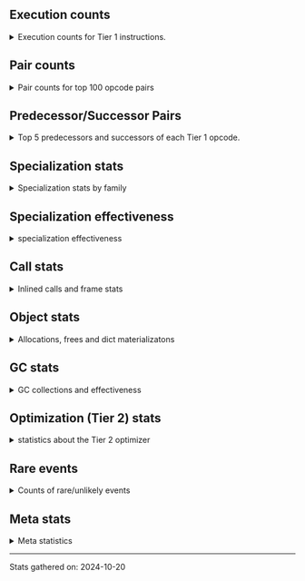 ## Execution counts

<details>
<summary> Execution counts for Tier 1 instructions. </summary>


The "miss ratio" column shows the percentage of times the instruction
executed that it deoptimized. When this happens, the base unspecialized
instruction is not counted.

<table>
<thead>
<tr>
<th align="left">Name</th>
<th align="right">Base Count</th>
<th align="right">Head Count</th>
<th align="right">Change</th>
</tr>
</thead>
<tbody>
<tr>
<td align="left">FOR_ITER_RANGE</td>
<td align="right">10,813,620</td>
<td align="right">1,080</td>
<td align="right">-100.0%</td>
</tr>
<tr>
<td align="left">JUMP_BACKWARD</td>
<td align="right">27,197,440</td>
<td align="right">3,520</td>
<td align="right">-100.0%</td>
</tr>
<tr>
<td align="left">CONTAINS_OP</td>
<td align="right">3,278,000</td>
<td align="right">3,000</td>
<td align="right">-99.9%</td>
</tr>
<tr>
<td align="left">LOAD_ATTR_SLOT</td>
<td align="right">16,383,880</td>
<td align="right">1,645,120</td>
<td align="right">-90.0%</td>
</tr>
<tr>
<td align="left">CALL_PY_GENERAL</td>
<td align="right">108,133,800</td>
<td align="right">11,963,520</td>
<td align="right">-88.9%</td>
</tr>
<tr>
<td align="left">BINARY_SUBSCR_DICT</td>
<td align="right">111,411,140</td>
<td align="right">13,603,760</td>
<td align="right">-87.8%</td>
</tr>
<tr>
<td align="left">NOP</td>
<td align="right">124,518,640</td>
<td align="right">20,157,660</td>
<td align="right">-83.8%</td>
</tr>
<tr>
<td align="left">LOAD_ATTR_METHOD_WITH_VALUES</td>
<td align="right">271,973,060</td>
<td align="right">51,779,700</td>
<td align="right">-81.0%</td>
</tr>
<tr>
<td align="left">TO_BOOL_BOOL</td>
<td align="right">289,995,980</td>
<td align="right">56,214,780</td>
<td align="right">-80.6%</td>
</tr>
<tr>
<td align="left">LOAD_ATTR</td>
<td align="right">32,787,364</td>
<td align="right">6,410,468</td>
<td align="right">-80.4%</td>
</tr>
<tr>
<td align="left">RETURN_CONST</td>
<td align="right">131,072,240</td>
<td align="right">28,838,740</td>
<td align="right">-78.0%</td>
</tr>
<tr>
<td align="left">RESUME_CHECK</td>
<td align="right">326,041,400</td>
<td align="right">72,263,340</td>
<td align="right">-77.8%</td>
</tr>
<tr>
<td align="left">LOAD_ATTR_INSTANCE_VALUE</td>
<td align="right">312,998,606</td>
<td align="right">70,659,930</td>
<td align="right">-77.4%</td>
</tr>
<tr>
<td align="left">POP_JUMP_IF_FALSE</td>
<td align="right">350,621,358</td>
<td align="right">83,252,714</td>
<td align="right">-76.3%</td>
</tr>
<tr>
<td align="left">LOAD_FAST</td>
<td align="right">1,168,188,777</td>
<td align="right">287,034,048</td>
<td align="right">-75.4%</td>
</tr>
<tr>
<td align="left">POP_TOP</td>
<td align="right">150,733,940</td>
<td align="right">37,037,200</td>
<td align="right">-75.4%</td>
</tr>
<tr>
<td align="left">COMPARE_OP_STR</td>
<td align="right">13,107,120</td>
<td align="right">3,277,320</td>
<td align="right">-75.0%</td>
</tr>
<tr>
<td align="left">POP_JUMP_IF_NOT_NONE</td>
<td align="right">13,107,200</td>
<td align="right">3,277,400</td>
<td align="right">-75.0%</td>
</tr>
<tr>
<td align="left">CALL_PY_EXACT_ARGS</td>
<td align="right">206,437,520</td>
<td align="right">54,562,840</td>
<td align="right">-73.6%</td>
</tr>
<tr>
<td align="left">LOAD_GLOBAL_MODULE</td>
<td align="right">249,036,860</td>
<td align="right">69,147,500</td>
<td align="right">-72.2%</td>
</tr>
<tr>
<td align="left">RETURN_VALUE</td>
<td align="right">194,970,560</td>
<td align="right">55,710,900</td>
<td align="right">-71.4%</td>
</tr>
<tr>
<td align="left">COPY</td>
<td align="right">22,937,720</td>
<td align="right">6,557,120</td>
<td align="right">-71.4%</td>
</tr>
<tr>
<td align="left">COMPARE_OP_INT</td>
<td align="right">31,129,520</td>
<td align="right">9,015,440</td>
<td align="right">-71.0%</td>
</tr>
<tr>
<td align="left">CALL_BUILTIN_FAST_WITH_KEYWORDS</td>
<td align="right">16,383,960</td>
<td align="right">4,915,760</td>
<td align="right">-70.0%</td>
</tr>
<tr>
<td align="left">POP_JUMP_IF_TRUE</td>
<td align="right">26,214,400</td>
<td align="right">8,195,720</td>
<td align="right">-68.7%</td>
</tr>
<tr>
<td align="left">BUILD_TUPLE</td>
<td align="right">9,830,400</td>
<td align="right">3,116,840</td>
<td align="right">-68.3%</td>
</tr>
<tr>
<td align="left">STORE_FAST</td>
<td align="right">159,909,100</td>
<td align="right">59,815,160</td>
<td align="right">-62.6%</td>
</tr>
<tr>
<td align="left">LOAD_ATTR_MODULE</td>
<td align="right">78,643,100</td>
<td align="right">29,492,900</td>
<td align="right">-62.5%</td>
</tr>
<tr>
<td align="left">FOR_ITER_LIST</td>
<td align="right">13,107,120</td>
<td align="right">4,915,720</td>
<td align="right">-62.5%</td>
</tr>
<tr>
<td align="left">PUSH_NULL</td>
<td align="right">39,322,800</td>
<td align="right">16,222,720</td>
<td align="right">-58.7%</td>
</tr>
<tr>
<td align="left">LOAD_CONST</td>
<td align="right">144,182,959</td>
<td align="right">60,636,474</td>
<td align="right">-57.9%</td>
</tr>
<tr>
<td align="left">TO_BOOL_NONE</td>
<td align="right">29,522,840</td>
<td align="right">13,109,600</td>
<td align="right">-55.6%</td>
</tr>
<tr>
<td align="left">BUILD_MAP</td>
<td align="right">3,276,800</td>
<td align="right">1,475,320</td>
<td align="right">-55.0%</td>
</tr>
<tr>
<td align="left">DICT_MERGE</td>
<td align="right">3,276,800</td>
<td align="right">1,475,320</td>
<td align="right">-55.0%</td>
</tr>
<tr>
<td align="left">LOAD_FAST_LOAD_FAST</td>
<td align="right">90,112,240</td>
<td align="right">44,811,620</td>
<td align="right">-50.3%</td>
</tr>
<tr>
<td align="left">TO_BOOL_ALWAYS_TRUE</td>
<td align="right">13,137,480</td>
<td align="right">6,551,360</td>
<td align="right">-50.1%</td>
</tr>
<tr>
<td align="left">STORE_ATTR_INSTANCE_VALUE</td>
<td align="right">72,088,720</td>
<td align="right">36,043,920</td>
<td align="right">-50.0%</td>
</tr>
<tr>
<td align="left">BINARY_OP_SUBTRACT_INT</td>
<td align="right">6,553,520</td>
<td align="right">3,276,720</td>
<td align="right">-50.0%</td>
</tr>
<tr>
<td align="left">LOAD_ATTR_NONDESCRIPTOR_WITH_VALUES</td>
<td align="right">6,553,520</td>
<td align="right">3,276,720</td>
<td align="right">-50.0%</td>
</tr>
<tr>
<td align="left">BINARY_SUBSCR_TUPLE_INT</td>
<td align="right">4,915,140</td>
<td align="right">2,457,540</td>
<td align="right">-50.0%</td>
</tr>
<tr>
<td align="left">BINARY_OP_ADD_UNICODE</td>
<td align="right">3,276,760</td>
<td align="right">1,638,360</td>
<td align="right">-50.0%</td>
</tr>
<tr>
<td align="left">CALL_METHOD_DESCRIPTOR_O</td>
<td align="right">3,276,760</td>
<td align="right">1,638,360</td>
<td align="right">-50.0%</td>
</tr>
<tr>
<td align="left">CALL_STR_1</td>
<td align="right">3,276,760</td>
<td align="right">1,638,360</td>
<td align="right">-50.0%</td>
</tr>
<tr>
<td align="left">COMPARE_OP_FLOAT</td>
<td align="right">3,276,760</td>
<td align="right">1,638,360</td>
<td align="right">-50.0%</td>
</tr>
<tr>
<td align="left">LOAD_ATTR_PROPERTY</td>
<td align="right">3,276,760</td>
<td align="right">1,638,360</td>
<td align="right">-50.0%</td>
</tr>
<tr>
<td align="left">TO_BOOL_STR</td>
<td align="right">3,276,760</td>
<td align="right">1,638,360</td>
<td align="right">-50.0%</td>
</tr>
<tr>
<td align="left">UNPACK_SEQUENCE_TUPLE</td>
<td align="right">3,276,760</td>
<td align="right">1,638,360</td>
<td align="right">-50.0%</td>
</tr>
<tr>
<td align="left">CALL_ISINSTANCE</td>
<td align="right">14,745,460</td>
<td align="right">7,372,660</td>
<td align="right">-50.0%</td>
</tr>
<tr>
<td align="left">BINARY_OP_ADD_INT</td>
<td align="right">13,107,080</td>
<td align="right">6,553,480</td>
<td align="right">-50.0%</td>
</tr>
<tr>
<td align="left">LOAD_ATTR_METHOD_NO_DICT</td>
<td align="right">22,937,480</td>
<td align="right">11,468,680</td>
<td align="right">-50.0%</td>
</tr>
<tr>
<td align="left">BINARY_SLICE</td>
<td align="right">13,107,200</td>
<td align="right">6,553,600</td>
<td align="right">-50.0%</td>
</tr>
<tr>
<td align="left">POP_JUMP_IF_NONE</td>
<td align="right">9,830,400</td>
<td align="right">4,915,200</td>
<td align="right">-50.0%</td>
</tr>
<tr>
<td align="left">STORE_FAST_STORE_FAST</td>
<td align="right">6,553,600</td>
<td align="right">3,276,800</td>
<td align="right">-50.0%</td>
</tr>
<tr>
<td align="left">CALL_BUILTIN_FAST</td>
<td align="right">11,468,840</td>
<td align="right">5,734,440</td>
<td align="right">-50.0%</td>
</tr>
<tr>
<td align="left">CALL_METHOD_DESCRIPTOR_FAST</td>
<td align="right">22,937,720</td>
<td align="right">11,468,920</td>
<td align="right">-50.0%</td>
</tr>
<tr>
<td align="left">JUMP_FORWARD</td>
<td align="right">9,830,460</td>
<td align="right">4,915,260</td>
<td align="right">-50.0%</td>
</tr>
<tr>
<td align="left">CALL_NON_PY_GENERAL</td>
<td align="right">29,491,420</td>
<td align="right">14,745,820</td>
<td align="right">-50.0%</td>
</tr>
<tr>
<td align="left">LOAD_SPECIAL</td>
<td align="right">13,107,320</td>
<td align="right">6,553,720</td>
<td align="right">-50.0%</td>
</tr>
<tr>
<td align="left">SWAP</td>
<td align="right">13,107,380</td>
<td align="right">6,553,780</td>
<td align="right">-50.0%</td>
</tr>
<tr>
<td align="left">LOAD_GLOBAL_BUILTIN</td>
<td align="right">32,771,366</td>
<td align="right">16,385,930</td>
<td align="right">-50.0%</td>
</tr>
<tr>
<td align="left">GET_ITER</td>
<td align="right">9,830,640</td>
<td align="right">4,915,440</td>
<td align="right">-50.0%</td>
</tr>
<tr>
<td align="left">CALL_METHOD_DESCRIPTOR_NOARGS</td>
<td align="right">3,339,940</td>
<td align="right">1,670,020</td>
<td align="right">-50.0%</td>
</tr>
<tr>
<td align="left">INTERPRETER_EXIT</td>
<td align="right">8,192,460</td>
<td align="right">4,096,460</td>
<td align="right">-50.0%</td>
</tr>
<tr>
<td align="left">LOAD_ATTR_METHOD_LAZY_DICT</td>
<td align="right">6,554,060</td>
<td align="right">3,277,260</td>
<td align="right">-50.0%</td>
</tr>
<tr>
<td align="left">CALL_LEN</td>
<td align="right">1,638,560</td>
<td align="right">819,360</td>
<td align="right">-50.0%</td>
</tr>
<tr>
<td align="left">CALL_FUNCTION_EX</td>
<td align="right">3,277,280</td>
<td align="right">1,638,880</td>
<td align="right">-50.0%</td>
</tr>
<tr>
<td align="left">BINARY_OP</td>
<td align="right">21,310,978</td>
<td align="right">10,657,290</td>
<td align="right">-50.0%</td>
</tr>
<tr>
<td align="left">TO_BOOL</td>
<td align="right">6,558,800</td>
<td align="right">3,281,200</td>
<td align="right">-50.0%</td>
</tr>
<tr>
<td align="left">CALL_BUILTIN_CLASS</td>
<td align="right">3,246</td>
<td align="right">1,810</td>
<td align="right">-44.2%</td>
</tr>
<tr>
<td align="left">COMPARE_OP</td>
<td align="right">4,258</td>
<td align="right">2,770</td>
<td align="right">-34.9%</td>
</tr>
<tr>
<td align="left">LOAD_GLOBAL</td>
<td align="right">4,304</td>
<td align="right">4,288</td>
<td align="right">-0.4%</td>
</tr>
<tr>
<td align="left">CALL</td>
<td align="right">6,884</td>
<td align="right">6,868</td>
<td align="right">-0.2%</td>
</tr>
<tr>
<td align="left">STORE_ATTR</td>
<td align="right">1,761</td>
<td align="right">1,760</td>
<td align="right">-0.1%</td>
</tr>
<tr>
<td align="left">RESUME</td>
<td align="right">1,400</td>
<td align="right">1,400</td>
<td align="right">0.0%</td>
</tr>
<tr>
<td align="left">LOAD_DEREF</td>
<td align="right">720</td>
<td align="right">720</td>
<td align="right">0.0%</td>
</tr>
<tr>
<td align="left">FOR_ITER</td>
<td align="right">280</td>
<td align="right">280</td>
<td align="right">0.0%</td>
</tr>
<tr>
<td align="left">BINARY_SUBSCR</td>
<td align="right">240</td>
<td align="right">240</td>
<td align="right">0.0%</td>
</tr>
<tr>
<td align="left">BUILD_LIST</td>
<td align="right">240</td>
<td align="right">240</td>
<td align="right">0.0%</td>
</tr>
<tr>
<td align="left">CALL_INTRINSIC_1</td>
<td align="right">240</td>
<td align="right">240</td>
<td align="right">0.0%</td>
</tr>
<tr>
<td align="left">COPY_FREE_VARS</td>
<td align="right">240</td>
<td align="right">240</td>
<td align="right">0.0%</td>
</tr>
<tr>
<td align="left">LIST_EXTEND</td>
<td align="right">240</td>
<td align="right">240</td>
<td align="right">0.0%</td>
</tr>
<tr>
<td align="left">BINARY_OP_SUBTRACT_FLOAT</td>
<td align="right">180</td>
<td align="right">180</td>
<td align="right">0.0%</td>
</tr>
<tr>
<td align="left">IS_OP</td>
<td align="right">180</td>
<td align="right">180</td>
<td align="right">0.0%</td>
</tr>
<tr>
<td align="left">BINARY_OP_MULTIPLY_INT</td>
<td align="right">120</td>
<td align="right">120</td>
<td align="right">0.0%</td>
</tr>
<tr>
<td align="left">CALL_METHOD_DESCRIPTOR_FAST_WITH_KEYWORDS</td>
<td align="right">120</td>
<td align="right">120</td>
<td align="right">0.0%</td>
</tr>
<tr>
<td align="left">UNPACK_SEQUENCE</td>
<td align="right">80</td>
<td align="right">80</td>
<td align="right">0.0%</td>
</tr>
<tr>
<td align="left">CHECK_EXC_MATCH</td>
<td align="right">60</td>
<td align="right">60</td>
<td align="right">0.0%</td>
</tr>
<tr>
<td align="left">POP_EXCEPT</td>
<td align="right">60</td>
<td align="right">60</td>
<td align="right">0.0%</td>
</tr>
<tr>
<td align="left">PUSH_EXC_INFO</td>
<td align="right">60</td>
<td align="right">60</td>
<td align="right">0.0%</td>
</tr>
<tr>
<td align="left">STORE_SUBSCR</td>
<td align="right">60</td>
<td align="right">60</td>
<td align="right">0.0%</td>
</tr>
<tr>
<td align="left">LOAD_FAST_CHECK</td>
<td align="right">60</td>
<td align="right">60</td>
<td align="right">0.0%</td>
</tr>
<tr>
<td align="left">STORE_FAST_LOAD_FAST</td>
<td align="right">60</td>
<td align="right">60</td>
<td align="right">0.0%</td>
</tr>
<tr>
<td align="left">ENTER_EXECUTOR</td>
<td align="right"></td>
<td align="right">10,324,360</td>
<td align="right"></td>
</tr>
</tbody>
</table>


</details>

## Pair counts

<details>
<summary> Pair counts for top 100 opcode pairs </summary>


Pairs of specialized operations that deoptimize and are then followed by
the corresponding unspecialized instruction are not counted as pairs.

Not included in comparative output.


</details>

## Predecessor/Successor Pairs

<details>
<summary> Top 5 predecessors and successors of each Tier 1 opcode. </summary>


This does not include the unspecialized instructions that occur after a
specialized instruction deoptimizes.

Not included in comparative output.


</details>

## Specialization stats

<details>
<summary> Specialization stats by family </summary>

### BINARY_OP

<details>
<summary> specialization stats for BINARY_OP family </summary>

<table>
<thead>
<tr>
<th align="left">Kind</th>
<th align="right">Base Count</th>
<th align="right">Base Ratio</th>
<th align="right">Head Count</th>
<th align="right">Head Ratio</th>
<th align="right">Change</th>
</tr>
</thead>
<tbody>
<tr>
<td align="left">
hit
<details>
<summary>ⓘ</summary>

Specialized instructions that complete.
</details>
</td>
<td align="right">22,937,660</td>
<td align="right">51.8%</td>
<td align="right">11,468,860</td>
<td align="right">51.8%</td>
<td align="right">-50.0%</td>
</tr>
<tr>
<td align="left">
deferred
<details>
<summary>ⓘ</summary>

Lists the number of "deferred" (i.e. not specialized) instructions executed.
</details>
</td>
<td align="right">21,302,638</td>
<td align="right">48.1%</td>
<td align="right">10,651,594</td>
<td align="right">48.1%</td>
<td align="right">-50.0%</td>
</tr>
</tbody>
</table>

<table>
<thead>
<tr>
<th align="left">Success</th>
<th align="right">Base Count</th>
<th align="right">Base Ratio</th>
<th align="right">Head Count</th>
<th align="right">Head Ratio</th>
<th align="right">Change</th>
</tr>
</thead>
<tbody>
<tr>
<td align="left">Failure</td>
<td align="right">7,960</td>
<td align="right">95.4%</td>
<td align="right">5,316</td>
<td align="right">93.3%</td>
<td align="right">-33.2%</td>
</tr>
<tr>
<td align="left">Success</td>
<td align="right">380</td>
<td align="right">4.6%</td>
<td align="right">380</td>
<td align="right">6.7%</td>
<td align="right">0.0%</td>
</tr>
</tbody>
</table>

<table>
<thead>
<tr>
<th align="left">Failure kind</th>
<th align="right">Base Count</th>
<th align="right">Base Ratio</th>
<th align="right">Head Count</th>
<th align="right">Head Ratio</th>
<th align="right">Change</th>
</tr>
</thead>
<tbody>
<tr>
<td align="left">remainder</td>
<td align="right">3,000</td>
<td align="right">37.7%</td>
<td align="right">2,000</td>
<td align="right">37.6%</td>
<td align="right">-33.3%</td>
</tr>
<tr>
<td align="left">true divide different types</td>
<td align="right">2,400</td>
<td align="right">30.2%</td>
<td align="right">1,600</td>
<td align="right">30.1%</td>
<td align="right">-33.3%</td>
</tr>
<tr>
<td align="left">add different types</td>
<td align="right">1,200</td>
<td align="right">15.1%</td>
<td align="right">800</td>
<td align="right">15.0%</td>
<td align="right">-33.3%</td>
</tr>
<tr>
<td align="left">floor divide</td>
<td align="right">1,360</td>
<td align="right">17.1%</td>
<td align="right">916</td>
<td align="right">17.2%</td>
<td align="right">-32.6%</td>
</tr>
</tbody>
</table>


</details>

### BINARY_SLICE

<details>
<summary> specialization stats for BINARY_SLICE family </summary>

<table>
<thead>
<tr>
<th align="left">Kind</th>
<th align="right">Base Count</th>
<th align="right">Base Ratio</th>
<th align="right">Head Count</th>
<th align="right">Head Ratio</th>
<th align="right">Change</th>
</tr>
</thead>
<tbody>
<tr>
<td align="left">
deferred
<details>
<summary>ⓘ</summary>

Lists the number of "deferred" (i.e. not specialized) instructions executed.
</details>
</td>
<td align="right">13,107,200</td>
<td align="right">100.0%</td>
<td align="right">6,553,600</td>
<td align="right">100.0%</td>
<td align="right">-50.0%</td>
</tr>
</tbody>
</table>


</details>

### BINARY_SUBSCR

<details>
<summary> specialization stats for BINARY_SUBSCR family </summary>

<table>
<thead>
<tr>
<th align="left">Kind</th>
<th align="right">Base Count</th>
<th align="right">Base Ratio</th>
<th align="right">Head Count</th>
<th align="right">Head Ratio</th>
<th align="right">Change</th>
</tr>
</thead>
<tbody>
<tr>
<td align="left">
hit
<details>
<summary>ⓘ</summary>

Specialized instructions that complete.
</details>
</td>
<td align="right">116,326,280</td>
<td align="right">100.0%</td>
<td align="right">16,061,300</td>
<td align="right">100.0%</td>
<td align="right">-86.2%</td>
</tr>
<tr>
<td align="left">
deferred
<details>
<summary>ⓘ</summary>

Lists the number of "deferred" (i.e. not specialized) instructions executed.
</details>
</td>
<td align="right">120</td>
<td align="right">0.0%</td>
<td align="right">120</td>
<td align="right">0.0%</td>
<td align="right">0.0%</td>
</tr>
</tbody>
</table>

<table>
<thead>
<tr>
<th align="left">Success</th>
<th align="right">Base Count</th>
<th align="right">Base Ratio</th>
<th align="right">Head Count</th>
<th align="right">Head Ratio</th>
<th align="right">Change</th>
</tr>
</thead>
<tbody>
<tr>
<td align="left">Success</td>
<td align="right">120</td>
<td align="right">100.0%</td>
<td align="right">120</td>
<td align="right">100.0%</td>
<td align="right">0.0%</td>
</tr>
<tr>
<td align="left">Failure</td>
<td align="right">0</td>
<td align="right">0.0%</td>
<td align="right">0</td>
<td align="right">0.0%</td>
<td align="right"></td>
</tr>
</tbody>
</table>


</details>

### CALL

<details>
<summary> specialization stats for CALL family </summary>

<table>
<thead>
<tr>
<th align="left">Kind</th>
<th align="right">Base Count</th>
<th align="right">Base Ratio</th>
<th align="right">Head Count</th>
<th align="right">Head Ratio</th>
<th align="right">Change</th>
</tr>
</thead>
<tbody>
<tr>
<td align="left">
hit
<details>
<summary>ⓘ</summary>

Specialized instructions that complete.
</details>
</td>
<td align="right">280,169,126</td>
<td align="right">98.8%</td>
<td align="right">88,152,810</td>
<td align="right">98.1%</td>
<td align="right">-68.5%</td>
</tr>
<tr>
<td align="left">
miss
<details>
<summary>ⓘ</summary>

Specialized instructions that deopt.
</details>
</td>
<td align="right">3,339,760</td>
<td align="right">1.2%</td>
<td align="right">1,669,840</td>
<td align="right">1.9%</td>
<td align="right">-50.0%</td>
</tr>
<tr>
<td align="left">
deferred
<details>
<summary>ⓘ</summary>

Lists the number of "deferred" (i.e. not specialized) instructions executed.
</details>
</td>
<td align="right">3,472</td>
<td align="right">0.0%</td>
<td align="right">3,464</td>
<td align="right">0.0%</td>
<td align="right">-0.2%</td>
</tr>
</tbody>
</table>

<table>
<thead>
<tr>
<th align="left">Success</th>
<th align="right">Base Count</th>
<th align="right">Base Ratio</th>
<th align="right">Head Count</th>
<th align="right">Head Ratio</th>
<th align="right">Change</th>
</tr>
</thead>
<tbody>
<tr>
<td align="left">Success</td>
<td align="right">66,412</td>
<td align="right">100.0%</td>
<td align="right">34,884</td>
<td align="right">100.0%</td>
<td align="right">-47.5%</td>
</tr>
<tr>
<td align="left">Failure</td>
<td align="right">0</td>
<td align="right">0.0%</td>
<td align="right">0</td>
<td align="right">0.0%</td>
<td align="right"></td>
</tr>
</tbody>
</table>

<table>
<thead>
<tr>
<th align="left">Failure kind</th>
<th align="right">Base Count</th>
<th align="right">Base Ratio</th>
<th align="right">Head Count</th>
<th align="right">Head Ratio</th>
<th align="right">Change</th>
</tr>
</thead>
<tbody>
<tr>
<td align="left">init not simple</td>
<td align="right">40</td>
<td align="right">40 / 0 !!</td>
<td align="right">40</td>
<td align="right">40 / 0 !!</td>
<td align="right">0.0%</td>
</tr>
</tbody>
</table>


</details>

### COMPARE_OP

<details>
<summary> specialization stats for COMPARE_OP family </summary>

<table>
<thead>
<tr>
<th align="left">Kind</th>
<th align="right">Base Count</th>
<th align="right">Base Ratio</th>
<th align="right">Head Count</th>
<th align="right">Head Ratio</th>
<th align="right">Change</th>
</tr>
</thead>
<tbody>
<tr>
<td align="left">
hit
<details>
<summary>ⓘ</summary>

Specialized instructions that complete.
</details>
</td>
<td align="right">47,513,400</td>
<td align="right">100.0%</td>
<td align="right">13,931,120</td>
<td align="right">100.0%</td>
<td align="right">-70.7%</td>
</tr>
<tr>
<td align="left">
deferred
<details>
<summary>ⓘ</summary>

Lists the number of "deferred" (i.e. not specialized) instructions executed.
</details>
</td>
<td align="right">3,658</td>
<td align="right">0.0%</td>
<td align="right">2,214</td>
<td align="right">0.0%</td>
<td align="right">-39.5%</td>
</tr>
</tbody>
</table>

<table>
<thead>
<tr>
<th align="left">Success</th>
<th align="right">Base Count</th>
<th align="right">Base Ratio</th>
<th align="right">Head Count</th>
<th align="right">Head Ratio</th>
<th align="right">Change</th>
</tr>
</thead>
<tbody>
<tr>
<td align="left">Failure</td>
<td align="right">160</td>
<td align="right">26.7%</td>
<td align="right">116</td>
<td align="right">20.9%</td>
<td align="right">-27.5%</td>
</tr>
<tr>
<td align="left">Success</td>
<td align="right">440</td>
<td align="right">73.3%</td>
<td align="right">440</td>
<td align="right">79.1%</td>
<td align="right">0.0%</td>
</tr>
</tbody>
</table>

<table>
<thead>
<tr>
<th align="left">Failure kind</th>
<th align="right">Base Count</th>
<th align="right">Base Ratio</th>
<th align="right">Head Count</th>
<th align="right">Head Ratio</th>
<th align="right">Change</th>
</tr>
</thead>
<tbody>
<tr>
<td align="left">big int</td>
<td align="right">160</td>
<td align="right">100.0%</td>
<td align="right">116</td>
<td align="right">100.0%</td>
<td align="right">-27.5%</td>
</tr>
</tbody>
</table>


</details>

### CONTAINS_OP

<details>
<summary> specialization stats for CONTAINS_OP family </summary>

<table>
<thead>
<tr>
<th align="left">Kind</th>
<th align="right">Base Count</th>
<th align="right">Base Ratio</th>
<th align="right">Head Count</th>
<th align="right">Head Ratio</th>
<th align="right">Change</th>
</tr>
</thead>
<tbody>
<tr>
<td align="left">
deferred
<details>
<summary>ⓘ</summary>

Lists the number of "deferred" (i.e. not specialized) instructions executed.
</details>
</td>
<td align="right">3,276,800</td>
<td align="right">100.0%</td>
<td align="right">2,800</td>
<td align="right">93.3%</td>
<td align="right">-99.9%</td>
</tr>
</tbody>
</table>

<table>
<thead>
<tr>
<th align="left">Success</th>
<th align="right">Base Count</th>
<th align="right">Base Ratio</th>
<th align="right">Head Count</th>
<th align="right">Head Ratio</th>
<th align="right">Change</th>
</tr>
</thead>
<tbody>
<tr>
<td align="left">Failure</td>
<td align="right">1,200</td>
<td align="right">100.0%</td>
<td align="right">200</td>
<td align="right">100.0%</td>
<td align="right">-83.3%</td>
</tr>
<tr>
<td align="left">Success</td>
<td align="right">0</td>
<td align="right">0.0%</td>
<td align="right">0</td>
<td align="right">0.0%</td>
<td align="right"></td>
</tr>
</tbody>
</table>

<table>
<thead>
<tr>
<th align="left">Failure kind</th>
<th align="right">Base Count</th>
<th align="right">Base Ratio</th>
<th align="right">Head Count</th>
<th align="right">Head Ratio</th>
<th align="right">Change</th>
</tr>
</thead>
<tbody>
<tr>
<td align="left">str</td>
<td align="right">1,200</td>
<td align="right">100.0%</td>
<td align="right">200</td>
<td align="right">100.0%</td>
<td align="right">-83.3%</td>
</tr>
</tbody>
</table>


</details>

### FOR_ITER

<details>
<summary> specialization stats for FOR_ITER family </summary>

<table>
<thead>
<tr>
<th align="left">Kind</th>
<th align="right">Base Count</th>
<th align="right">Base Ratio</th>
<th align="right">Head Count</th>
<th align="right">Head Ratio</th>
<th align="right">Change</th>
</tr>
</thead>
<tbody>
<tr>
<td align="left">
hit
<details>
<summary>ⓘ</summary>

Specialized instructions that complete.
</details>
</td>
<td align="right">23,920,740</td>
<td align="right">100.0%</td>
<td align="right">4,916,800</td>
<td align="right">100.0%</td>
<td align="right">-79.4%</td>
</tr>
<tr>
<td align="left">
deferred
<details>
<summary>ⓘ</summary>

Lists the number of "deferred" (i.e. not specialized) instructions executed.
</details>
</td>
<td align="right">140</td>
<td align="right">0.0%</td>
<td align="right">140</td>
<td align="right">0.0%</td>
<td align="right">0.0%</td>
</tr>
</tbody>
</table>

<table>
<thead>
<tr>
<th align="left">Success</th>
<th align="right">Base Count</th>
<th align="right">Base Ratio</th>
<th align="right">Head Count</th>
<th align="right">Head Ratio</th>
<th align="right">Change</th>
</tr>
</thead>
<tbody>
<tr>
<td align="left">Success</td>
<td align="right">140</td>
<td align="right">100.0%</td>
<td align="right">140</td>
<td align="right">100.0%</td>
<td align="right">0.0%</td>
</tr>
<tr>
<td align="left">Failure</td>
<td align="right">0</td>
<td align="right">0.0%</td>
<td align="right">0</td>
<td align="right">0.0%</td>
<td align="right"></td>
</tr>
</tbody>
</table>


</details>

### LOAD_ATTR

<details>
<summary> specialization stats for LOAD_ATTR family </summary>

<table>
<thead>
<tr>
<th align="left">Kind</th>
<th align="right">Base Count</th>
<th align="right">Base Ratio</th>
<th align="right">Head Count</th>
<th align="right">Head Ratio</th>
<th align="right">Change</th>
</tr>
</thead>
<tbody>
<tr>
<td align="left">
deferred
<details>
<summary>ⓘ</summary>

Lists the number of "deferred" (i.e. not specialized) instructions executed.
</details>
</td>
<td align="right">32,772,652</td>
<td align="right">4.4%</td>
<td align="right">6,402,604</td>
<td align="right">3.6%</td>
<td align="right">-80.5%</td>
</tr>
<tr>
<td align="left">
hit
<details>
<summary>ⓘ</summary>

Specialized instructions that complete.
</details>
</td>
<td align="right">716,012,506</td>
<td align="right">95.2%</td>
<td align="right">171,584,710</td>
<td align="right">95.5%</td>
<td align="right">-76.0%</td>
</tr>
<tr>
<td align="left">
miss
<details>
<summary>ⓘ</summary>

Specialized instructions that deopt.
</details>
</td>
<td align="right">3,307,960</td>
<td align="right">0.4%</td>
<td align="right">1,653,960</td>
<td align="right">0.9%</td>
<td align="right">-50.0%</td>
</tr>
</tbody>
</table>

<table>
<thead>
<tr>
<th align="left">Success</th>
<th align="right">Base Count</th>
<th align="right">Base Ratio</th>
<th align="right">Head Count</th>
<th align="right">Head Ratio</th>
<th align="right">Change</th>
</tr>
</thead>
<tbody>
<tr>
<td align="left">Failure</td>
<td align="right">10,400</td>
<td align="right">13.5%</td>
<td align="right">3,560</td>
<td align="right">9.1%</td>
<td align="right">-65.8%</td>
</tr>
<tr>
<td align="left">Success</td>
<td align="right">66,712</td>
<td align="right">86.5%</td>
<td align="right">35,504</td>
<td align="right">90.9%</td>
<td align="right">-46.8%</td>
</tr>
</tbody>
</table>

<table>
<thead>
<tr>
<th align="left">Failure kind</th>
<th align="right">Base Count</th>
<th align="right">Base Ratio</th>
<th align="right">Head Count</th>
<th align="right">Head Ratio</th>
<th align="right">Change</th>
</tr>
</thead>
<tbody>
<tr>
<td align="left">overriding descriptor</td>
<td align="right">9,200</td>
<td align="right">88.5%</td>
<td align="right">2,800</td>
<td align="right">78.7%</td>
<td align="right">-69.6%</td>
</tr>
<tr>
<td align="left">method</td>
<td align="right">1,200</td>
<td align="right">11.5%</td>
<td align="right">760</td>
<td align="right">21.3%</td>
<td align="right">-36.7%</td>
</tr>
</tbody>
</table>


</details>

### LOAD_GLOBAL

<details>
<summary> specialization stats for LOAD_GLOBAL family </summary>

<table>
<thead>
<tr>
<th align="left">Kind</th>
<th align="right">Base Count</th>
<th align="right">Base Ratio</th>
<th align="right">Head Count</th>
<th align="right">Head Ratio</th>
<th align="right">Change</th>
</tr>
</thead>
<tbody>
<tr>
<td align="left">
hit
<details>
<summary>ⓘ</summary>

Specialized instructions that complete.
</details>
</td>
<td align="right">281,806,346</td>
<td align="right">100.0%</td>
<td align="right">85,531,550</td>
<td align="right">100.0%</td>
<td align="right">-69.6%</td>
</tr>
<tr>
<td align="left">
deferred
<details>
<summary>ⓘ</summary>

Lists the number of "deferred" (i.e. not specialized) instructions executed.
</details>
</td>
<td align="right">2,172</td>
<td align="right">0.0%</td>
<td align="right">2,164</td>
<td align="right">0.0%</td>
<td align="right">-0.4%</td>
</tr>
<tr>
<td align="left">
miss
<details>
<summary>ⓘ</summary>

Specialized instructions that deopt.
</details>
</td>
<td align="right">1,880</td>
<td align="right">0.0%</td>
<td align="right">1,880</td>
<td align="right">0.0%</td>
<td align="right">0.0%</td>
</tr>
</tbody>
</table>

<table>
<thead>
<tr>
<th align="left">Success</th>
<th align="right">Base Count</th>
<th align="right">Base Ratio</th>
<th align="right">Head Count</th>
<th align="right">Head Ratio</th>
<th align="right">Change</th>
</tr>
</thead>
<tbody>
<tr>
<td align="left">Success</td>
<td align="right">2,212</td>
<td align="right">100.0%</td>
<td align="right">2,204</td>
<td align="right">100.0%</td>
<td align="right">-0.4%</td>
</tr>
<tr>
<td align="left">Failure</td>
<td align="right">0</td>
<td align="right">0.0%</td>
<td align="right">0</td>
<td align="right">0.0%</td>
<td align="right"></td>
</tr>
</tbody>
</table>


</details>

### STORE_ATTR

<details>
<summary> specialization stats for STORE_ATTR family </summary>

<table>
<thead>
<tr>
<th align="left">Kind</th>
<th align="right">Base Count</th>
<th align="right">Base Ratio</th>
<th align="right">Head Count</th>
<th align="right">Head Ratio</th>
<th align="right">Change</th>
</tr>
</thead>
<tbody>
<tr>
<td align="left">
hit
<details>
<summary>ⓘ</summary>

Specialized instructions that complete.
</details>
</td>
<td align="right">72,088,720</td>
<td align="right">100.0%</td>
<td align="right">36,043,920</td>
<td align="right">100.0%</td>
<td align="right">-50.0%</td>
</tr>
<tr>
<td align="left">
deferred
<details>
<summary>ⓘ</summary>

Lists the number of "deferred" (i.e. not specialized) instructions executed.
</details>
</td>
<td align="right">881</td>
<td align="right">0.0%</td>
<td align="right">880</td>
<td align="right">0.0%</td>
<td align="right">-0.1%</td>
</tr>
</tbody>
</table>

<table>
<thead>
<tr>
<th align="left">Success</th>
<th align="right">Base Count</th>
<th align="right">Base Ratio</th>
<th align="right">Head Count</th>
<th align="right">Head Ratio</th>
<th align="right">Change</th>
</tr>
</thead>
<tbody>
<tr>
<td align="left">Success</td>
<td align="right">880</td>
<td align="right">100.0%</td>
<td align="right">880</td>
<td align="right">100.0%</td>
<td align="right">0.0%</td>
</tr>
<tr>
<td align="left">Failure</td>
<td align="right">0</td>
<td align="right">0.0%</td>
<td align="right">0</td>
<td align="right">0.0%</td>
<td align="right"></td>
</tr>
</tbody>
</table>


</details>

### STORE_SUBSCR

<details>
<summary> specialization stats for STORE_SUBSCR family </summary>

<table>
<thead>
<tr>
<th align="left">Kind</th>
<th align="right">Base Count</th>
<th align="right">Base Ratio</th>
<th align="right">Head Count</th>
<th align="right">Head Ratio</th>
<th align="right">Change</th>
</tr>
</thead>
<tbody>
<tr>
<td align="left">
deferred
<details>
<summary>ⓘ</summary>

Lists the number of "deferred" (i.e. not specialized) instructions executed.
</details>
</td>
<td align="right">60</td>
<td align="right">100.0%</td>
<td align="right">60</td>
<td align="right">100.0%</td>
<td align="right">0.0%</td>
</tr>
</tbody>
</table>


</details>

### TO_BOOL

<details>
<summary> specialization stats for TO_BOOL family </summary>

<table>
<thead>
<tr>
<th align="left">Kind</th>
<th align="right">Base Count</th>
<th align="right">Base Ratio</th>
<th align="right">Head Count</th>
<th align="right">Head Ratio</th>
<th align="right">Change</th>
</tr>
</thead>
<tbody>
<tr>
<td align="left">
miss
<details>
<summary>ⓘ</summary>

Specialized instructions that deopt.
</details>
</td>
<td align="right">3,307,960</td>
<td align="right">1.0%</td>
<td align="right">2,120</td>
<td align="right">0.0%</td>
<td align="right">-99.9%</td>
</tr>
<tr>
<td align="left">
hit
<details>
<summary>ⓘ</summary>

Specialized instructions that complete.
</details>
</td>
<td align="right">321,141,220</td>
<td align="right">97.0%</td>
<td align="right">70,960,620</td>
<td align="right">95.6%</td>
<td align="right">-77.9%</td>
</tr>
<tr>
<td align="left">
deferred
<details>
<summary>ⓘ</summary>

Lists the number of "deferred" (i.e. not specialized) instructions executed.
</details>
</td>
<td align="right">6,555,060</td>
<td align="right">2.0%</td>
<td align="right">3,278,260</td>
<td align="right">4.4%</td>
<td align="right">-50.0%</td>
</tr>
</tbody>
</table>

<table>
<thead>
<tr>
<th align="left">Success</th>
<th align="right">Base Count</th>
<th align="right">Base Ratio</th>
<th align="right">Head Count</th>
<th align="right">Head Ratio</th>
<th align="right">Change</th>
</tr>
</thead>
<tbody>
<tr>
<td align="left">Success</td>
<td align="right">63,740</td>
<td align="right">96.4%</td>
<td align="right">1,380</td>
<td align="right">46.3%</td>
<td align="right">-97.8%</td>
</tr>
<tr>
<td align="left">Failure</td>
<td align="right">2,400</td>
<td align="right">3.6%</td>
<td align="right">1,600</td>
<td align="right">53.7%</td>
<td align="right">-33.3%</td>
</tr>
</tbody>
</table>

<table>
<thead>
<tr>
<th align="left">Failure kind</th>
<th align="right">Base Count</th>
<th align="right">Base Ratio</th>
<th align="right">Head Count</th>
<th align="right">Head Ratio</th>
<th align="right">Change</th>
</tr>
</thead>
<tbody>
<tr>
<td align="left">tuple</td>
<td align="right">2,400</td>
<td align="right">100.0%</td>
<td align="right">1,600</td>
<td align="right">100.0%</td>
<td align="right">-33.3%</td>
</tr>
</tbody>
</table>


</details>

### UNPACK_SEQUENCE

<details>
<summary> specialization stats for UNPACK_SEQUENCE family </summary>

<table>
<thead>
<tr>
<th align="left">Kind</th>
<th align="right">Base Count</th>
<th align="right">Base Ratio</th>
<th align="right">Head Count</th>
<th align="right">Head Ratio</th>
<th align="right">Change</th>
</tr>
</thead>
<tbody>
<tr>
<td align="left">
hit
<details>
<summary>ⓘ</summary>

Specialized instructions that complete.
</details>
</td>
<td align="right">3,276,760</td>
<td align="right">100.0%</td>
<td align="right">1,638,360</td>
<td align="right">100.0%</td>
<td align="right">-50.0%</td>
</tr>
<tr>
<td align="left">
deferred
<details>
<summary>ⓘ</summary>

Lists the number of "deferred" (i.e. not specialized) instructions executed.
</details>
</td>
<td align="right">40</td>
<td align="right">0.0%</td>
<td align="right">40</td>
<td align="right">0.0%</td>
<td align="right">0.0%</td>
</tr>
</tbody>
</table>

<table>
<thead>
<tr>
<th align="left">Success</th>
<th align="right">Base Count</th>
<th align="right">Base Ratio</th>
<th align="right">Head Count</th>
<th align="right">Head Ratio</th>
<th align="right">Change</th>
</tr>
</thead>
<tbody>
<tr>
<td align="left">Success</td>
<td align="right">40</td>
<td align="right">100.0%</td>
<td align="right">40</td>
<td align="right">100.0%</td>
<td align="right">0.0%</td>
</tr>
<tr>
<td align="left">Failure</td>
<td align="right">0</td>
<td align="right">0.0%</td>
<td align="right">0</td>
<td align="right">0.0%</td>
<td align="right"></td>
</tr>
</tbody>
</table>


</details>


</details>

## Specialization effectiveness

<details>
<summary> specialization effectiveness </summary>


All entries are execution counts. Should add up to the total number of
Tier 1 instructions executed.

<table>
<thead>
<tr>
<th align="left">Instructions</th>
<th align="right">Base Count</th>
<th align="right">Base Ratio</th>
<th align="right">Head Count</th>
<th align="right">Head Ratio</th>
<th align="right">Change</th>
</tr>
</thead>
<tbody>
<tr>
<td align="left">
Specialized hits
<details>
<summary>ⓘ</summary>

Specialized instructions, e.g. `LOAD_ATTR_MODULE` that complete.
</details>
</td>
<td align="right">2,360,343,258</td>
<td align="right">45.6%</td>
<td align="right">605,814,050</td>
<td align="right">43.2%</td>
<td align="right">-74.3%</td>
</tr>
<tr>
<td align="left">
Basic
<details>
<summary>ⓘ</summary>

Instructions that are not and cannot be specialized, e.g. `LOAD_FAST`.
</details>
</td>
<td align="right">2,733,206,474</td>
<td align="right">52.8%</td>
<td align="right">764,811,936</td>
<td align="right">54.6%</td>
<td align="right">-72.0%</td>
</tr>
<tr>
<td align="left">
Specialized misses
<details>
<summary>ⓘ</summary>

Specialized instructions, e.g. `LOAD_ATTR_MODULE` that deopt.
</details>
</td>
<td align="right">9,957,560</td>
<td align="right">0.2%</td>
<td align="right">3,327,840</td>
<td align="right">0.2%</td>
<td align="right">-66.6%</td>
</tr>
<tr>
<td align="left">
Not specialized
<details>
<summary>ⓘ</summary>

Instructions that could be specialized but aren't, e.g. `LOAD_ATTR`, `BINARY_SLICE`.
</details>
</td>
<td align="right">77,060,209</td>
<td align="right">1.5%</td>
<td align="right">26,921,904</td>
<td align="right">1.9%</td>
<td align="right">-65.1%</td>
</tr>
</tbody>
</table>

### Deferred by instruction

<details>
<summary> Breakdown of deferred (not specialized) instruction counts by family </summary>

<table>
<thead>
<tr>
<th align="left">Name</th>
<th align="right">Base Count</th>
<th align="right">Base Ratio</th>
<th align="right">Head Count</th>
<th align="right">Head Ratio</th>
<th align="right">Change</th>
</tr>
</thead>
<tbody>
<tr>
<td align="left">CONTAINS_OP</td>
<td align="right">3,276,800</td>
<td align="right">4.3%</td>
<td align="right">2,800</td>
<td align="right">0.0%</td>
<td align="right">-99.9%</td>
</tr>
<tr>
<td align="left">LOAD_ATTR</td>
<td align="right">32,772,652</td>
<td align="right">42.5%</td>
<td align="right">6,402,604</td>
<td align="right">23.8%</td>
<td align="right">-80.5%</td>
</tr>
<tr>
<td align="left">BINARY_SLICE</td>
<td align="right">13,107,200</td>
<td align="right">17.0%</td>
<td align="right">6,553,600</td>
<td align="right">24.4%</td>
<td align="right">-50.0%</td>
</tr>
<tr>
<td align="left">BINARY_OP</td>
<td align="right">21,302,638</td>
<td align="right">27.7%</td>
<td align="right">10,651,594</td>
<td align="right">39.6%</td>
<td align="right">-50.0%</td>
</tr>
<tr>
<td align="left">TO_BOOL</td>
<td align="right">6,555,060</td>
<td align="right">8.5%</td>
<td align="right">3,278,260</td>
<td align="right">12.2%</td>
<td align="right">-50.0%</td>
</tr>
<tr>
<td align="left">COMPARE_OP</td>
<td align="right">3,658</td>
<td align="right">0.0%</td>
<td align="right">2,214</td>
<td align="right">0.0%</td>
<td align="right">-39.5%</td>
</tr>
<tr>
<td align="left">LOAD_GLOBAL</td>
<td align="right">2,172</td>
<td align="right">0.0%</td>
<td align="right">2,164</td>
<td align="right">0.0%</td>
<td align="right">-0.4%</td>
</tr>
<tr>
<td align="left">CALL</td>
<td align="right">3,472</td>
<td align="right">0.0%</td>
<td align="right">3,464</td>
<td align="right">0.0%</td>
<td align="right">-0.2%</td>
</tr>
<tr>
<td align="left">STORE_ATTR</td>
<td align="right">881</td>
<td align="right">0.0%</td>
<td align="right">880</td>
<td align="right">0.0%</td>
<td align="right">-0.1%</td>
</tr>
<tr>
<td align="left">FOR_ITER</td>
<td align="right">140</td>
<td align="right">0.0%</td>
<td align="right">140</td>
<td align="right">0.0%</td>
<td align="right">0.0%</td>
</tr>
</tbody>
</table>


</details>

### Misses by instruction

<details>
<summary> Breakdown of misses (specialized deopts) instruction counts by family </summary>

<table>
<thead>
<tr>
<th align="left">Name</th>
<th align="right">Base Count</th>
<th align="right">Base Ratio</th>
<th align="right">Head Count</th>
<th align="right">Head Ratio</th>
<th align="right">Change</th>
</tr>
</thead>
<tbody>
<tr>
<td align="left">TO_BOOL_NONE</td>
<td align="right">1,654,360</td>
<td align="right">16.6%</td>
<td align="right">2,120</td>
<td align="right">0.1%</td>
<td align="right">-99.9%</td>
</tr>
<tr>
<td align="left">CALL_METHOD_DESCRIPTOR_NOARGS</td>
<td align="right">3,339,760</td>
<td align="right">33.5%</td>
<td align="right">1,669,840</td>
<td align="right">50.2%</td>
<td align="right">-50.0%</td>
</tr>
<tr>
<td align="left">LOAD_ATTR_INSTANCE_VALUE</td>
<td align="right">3,307,960</td>
<td align="right">33.2%</td>
<td align="right">1,653,960</td>
<td align="right">49.7%</td>
<td align="right">-50.0%</td>
</tr>
<tr>
<td align="left">TO_BOOL_ALWAYS_TRUE</td>
<td align="right">1,653,600</td>
<td align="right">16.6%</td>
<td align="right"></td>
<td align="right"></td>
<td align="right"></td>
</tr>
<tr>
<td align="left">LOAD_GLOBAL_BUILTIN</td>
<td align="right">1,700</td>
<td align="right">0.0%</td>
<td align="right">1,700</td>
<td align="right">0.1%</td>
<td align="right">0.0%</td>
</tr>
<tr>
<td align="left">LOAD_GLOBAL_MODULE</td>
<td align="right">180</td>
<td align="right">0.0%</td>
<td align="right">180</td>
<td align="right">0.0%</td>
<td align="right">0.0%</td>
</tr>
<tr>
<td align="left">CACHE</td>
<td align="right">0</td>
<td align="right">0.0%</td>
<td align="right">0</td>
<td align="right">0.0%</td>
<td align="right"></td>
</tr>
<tr>
<td align="left">CHECK_EXC_MATCH</td>
<td align="right">0</td>
<td align="right">0.0%</td>
<td align="right">0</td>
<td align="right">0.0%</td>
<td align="right"></td>
</tr>
<tr>
<td align="left">GET_ITER</td>
<td align="right">0</td>
<td align="right">0.0%</td>
<td align="right">0</td>
<td align="right">0.0%</td>
<td align="right"></td>
</tr>
<tr>
<td align="left">INTERPRETER_EXIT</td>
<td align="right">0</td>
<td align="right">0.0%</td>
<td align="right"></td>
<td align="right"></td>
<td align="right"></td>
</tr>
<tr>
<td align="left">RESUME</td>
<td align="right"></td>
<td align="right"></td>
<td align="right">40</td>
<td align="right">0.0%</td>
<td align="right"></td>
</tr>
<tr>
<td align="left">RESUME_CHECK</td>
<td align="right"></td>
<td align="right"></td>
<td align="right">40</td>
<td align="right">0.0%</td>
<td align="right"></td>
</tr>
</tbody>
</table>


</details>


</details>

## Call stats

<details>
<summary> Inlined calls and frame stats </summary>


This shows what fraction of calls to Python functions are inlined (i.e.
not having a call at the C level) and for those that are not, where the
call comes from.  The various categories overlap.

Also includes the count of frame objects created.

<table>
<thead>
<tr>
<th align="left"></th>
<th align="right">Base Count</th>
<th align="right">Base Ratio</th>
<th align="right">Head Count</th>
<th align="right">Head Ratio</th>
<th align="right">Change</th>
</tr>
</thead>
<tbody>
<tr>
<td align="left">Calls to Python functions inlined</td>
<td align="right">317,850,340</td>
<td align="right">97.5%</td>
<td align="right">158,925,540</td>
<td align="right">97.5%</td>
<td align="right">-50.0%</td>
</tr>
<tr>
<td align="left">Frames pushed</td>
<td align="right">326,042,800</td>
<td align="right">100.0%</td>
<td align="right">163,022,000</td>
<td align="right">100.0%</td>
<td align="right">-50.0%</td>
</tr>
<tr>
<td align="left">Frame objects created</td>
<td align="right">9,830,620</td>
<td align="right">3.0%</td>
<td align="right">4,915,420</td>
<td align="right">3.0%</td>
<td align="right">-50.0%</td>
</tr>
<tr>
<td align="left">Calls to PyEval_EvalDefault</td>
<td align="right">8,192,460</td>
<td align="right">2.5%</td>
<td align="right">4,096,460</td>
<td align="right">2.5%</td>
<td align="right">-50.0%</td>
</tr>
<tr>
<td align="left">Calls via PyEval_EvalFrame (total)</td>
<td align="right">8,192,460</td>
<td align="right">2.5%</td>
<td align="right">4,096,460</td>
<td align="right">2.5%</td>
<td align="right">-50.0%</td>
</tr>
<tr>
<td align="left">Calls via PyEval_EvalFrame (vector)</td>
<td align="right">8,192,460</td>
<td align="right">2.5%</td>
<td align="right">4,096,460</td>
<td align="right">2.5%</td>
<td align="right">-50.0%</td>
</tr>
<tr>
<td align="left">Calls via PyEval_EvalFrame (function vectorcall)</td>
<td align="right">8,192,460</td>
<td align="right">2.5%</td>
<td align="right">4,096,460</td>
<td align="right">2.5%</td>
<td align="right">-50.0%</td>
</tr>
<tr>
<td align="left">Calls via PyEval_EvalFrame (generator)</td>
<td align="right">0</td>
<td align="right">0.0%</td>
<td align="right">0</td>
<td align="right">0.0%</td>
<td align="right"></td>
</tr>
<tr>
<td align="left">Calls via PyEval_EvalFrame (legacy)</td>
<td align="right">0</td>
<td align="right">0.0%</td>
<td align="right">0</td>
<td align="right">0.0%</td>
<td align="right"></td>
</tr>
<tr>
<td align="left">Calls via PyEval_EvalFrame (build class)</td>
<td align="right">0</td>
<td align="right">0.0%</td>
<td align="right">0</td>
<td align="right">0.0%</td>
<td align="right"></td>
</tr>
<tr>
<td align="left">Calls via PyEval_EvalFrame (slot)</td>
<td align="right">0</td>
<td align="right">0.0%</td>
<td align="right">0</td>
<td align="right">0.0%</td>
<td align="right"></td>
</tr>
<tr>
<td align="left">Calls via PyEval_EvalFrame (function ex)</td>
<td align="right">480</td>
<td align="right">0.0%</td>
<td align="right">480</td>
<td align="right">0.0%</td>
<td align="right">0.0%</td>
</tr>
<tr>
<td align="left">Calls via PyEval_EvalFrame (api)</td>
<td align="right">100</td>
<td align="right">0.0%</td>
<td align="right">100</td>
<td align="right">0.0%</td>
<td align="right">0.0%</td>
</tr>
<tr>
<td align="left">Calls via PyEval_EvalFrame (method)</td>
<td align="right">0</td>
<td align="right">0.0%</td>
<td align="right">0</td>
<td align="right">0.0%</td>
<td align="right"></td>
</tr>
</tbody>
</table>


</details>

## Object stats

<details>
<summary> Allocations, frees and dict materializatons </summary>


Below, "allocations" means "allocations that are not from a freelist".
Total allocations = "Allocations from freelist" + "Allocations".

"Inline values" is the number of values arrays inlined into objects.

The cache hit/miss numbers are for the MRO cache, split into dunder and
other names.

<table>
<thead>
<tr>
<th align="left"></th>
<th align="right">Base Count</th>
<th align="right">Base Ratio</th>
<th align="right">Head Count</th>
<th align="right">Head Ratio</th>
<th align="right">Change</th>
</tr>
</thead>
<tbody>
<tr>
<td align="left">Interpreter immortal increfs</td>
<td align="right">927,337,486</td>
<td align="right">25.9%</td>
<td align="right">369,973,550</td>
<td align="right">21.6%</td>
<td align="right">-60.1%</td>
</tr>
<tr>
<td align="left">Allocations to 512 bytes</td>
<td align="right">91,816,142</td>
<td align="right">36.1%</td>
<td align="right">45,901,958</td>
<td align="right">36.1%</td>
<td align="right">-50.0%</td>
</tr>
<tr>
<td align="left">Allocations</td>
<td align="right">91,816,302</td>
<td align="right">36.1%</td>
<td align="right">45,902,358</td>
<td align="right">36.1%</td>
<td align="right">-50.0%</td>
</tr>
<tr>
<td align="left">Frees</td>
<td align="right">91,818,344</td>
<td align="right"></td>
<td align="right">45,907,681</td>
<td align="right"></td>
<td align="right">-50.0%</td>
</tr>
<tr>
<td align="left">Inline values</td>
<td align="right">3,276,800</td>
<td align="right"></td>
<td align="right">1,638,400</td>
<td align="right"></td>
<td align="right">-50.0%</td>
</tr>
<tr>
<td align="left">Materialize dict (on request)</td>
<td align="right">3,276,800</td>
<td align="right">100.0%</td>
<td align="right">1,638,400</td>
<td align="right">100.0%</td>
<td align="right">-50.0%</td>
</tr>
<tr>
<td align="left">Frees to freelist</td>
<td align="right">162,204,080</td>
<td align="right"></td>
<td align="right">81,102,260</td>
<td align="right"></td>
<td align="right">-50.0%</td>
</tr>
<tr>
<td align="left">Immortal increfs</td>
<td align="right">342,472,513</td>
<td align="right">9.5%</td>
<td align="right">171,237,303</td>
<td align="right">10.0%</td>
<td align="right">-50.0%</td>
</tr>
<tr>
<td align="left">Immortal decrefs</td>
<td align="right">234,280,847</td>
<td align="right">6.4%</td>
<td align="right">117,141,333</td>
<td align="right">6.3%</td>
<td align="right">-50.0%</td>
</tr>
<tr>
<td align="left">Allocations from freelist</td>
<td align="right">162,202,940</td>
<td align="right">63.9%</td>
<td align="right">81,102,360</td>
<td align="right">63.9%</td>
<td align="right">-50.0%</td>
</tr>
<tr>
<td align="left">Method cache dunder hits</td>
<td align="right">29,492,786</td>
<td align="right"></td>
<td align="right">14,746,781</td>
<td align="right"></td>
<td align="right">-50.0%</td>
</tr>
<tr>
<td align="left">Method cache hits</td>
<td align="right">45,922,616</td>
<td align="right"></td>
<td align="right">22,963,027</td>
<td align="right"></td>
<td align="right">-50.0%</td>
</tr>
<tr>
<td align="left">Mortal increfs</td>
<td align="right">181,862,376</td>
<td align="right">5.1%</td>
<td align="right">90,952,029</td>
<td align="right">5.3%</td>
<td align="right">-50.0%</td>
</tr>
<tr>
<td align="left">Interpreter mortal decrefs</td>
<td align="right">2,379,042,678</td>
<td align="right">65.2%</td>
<td align="right">1,201,794,460</td>
<td align="right">65.0%</td>
<td align="right">-49.5%</td>
</tr>
<tr>
<td align="left">Interpreter mortal increfs</td>
<td align="right">2,134,884,342</td>
<td align="right">59.5%</td>
<td align="right">1,081,356,612</td>
<td align="right">63.1%</td>
<td align="right">-49.3%</td>
</tr>
<tr>
<td align="left">Mortal decrefs</td>
<td align="right">185,180,175</td>
<td align="right">5.1%</td>
<td align="right">94,246,849</td>
<td align="right">5.1%</td>
<td align="right">-49.1%</td>
</tr>
<tr>
<td align="left">Interpreter immortal decrefs</td>
<td align="right">847,978,208</td>
<td align="right">23.3%</td>
<td align="right">435,151,352</td>
<td align="right">23.5%</td>
<td align="right">-48.7%</td>
</tr>
<tr>
<td align="left">Allocations over 4 kbytes</td>
<td align="right">160</td>
<td align="right">0.0%</td>
<td align="right">180</td>
<td align="right">0.0%</td>
<td align="right">12.5%</td>
</tr>
<tr>
<td align="left">Method cache collisions</td>
<td align="right">2,621</td>
<td align="right"></td>
<td align="right">2,541</td>
<td align="right"></td>
<td align="right">-3.1%</td>
</tr>
<tr>
<td align="left">Method cache misses</td>
<td align="right">3,169</td>
<td align="right"></td>
<td align="right">3,101</td>
<td align="right"></td>
<td align="right">-2.1%</td>
</tr>
<tr>
<td align="left">Method cache dunder misses</td>
<td align="right">694</td>
<td align="right"></td>
<td align="right">699</td>
<td align="right"></td>
<td align="right">0.7%</td>
</tr>
<tr>
<td align="left">Allocations to 4 kbytes</td>
<td align="right">0</td>
<td align="right">0.0%</td>
<td align="right">220</td>
<td align="right">0.0%</td>
<td align="right">220 / 0 !!</td>
</tr>
<tr>
<td align="left">Materialize dict (new key)</td>
<td align="right">0</td>
<td align="right">0.0%</td>
<td align="right">0</td>
<td align="right">0.0%</td>
<td align="right"></td>
</tr>
<tr>
<td align="left">Materialize dict (too big)</td>
<td align="right">0</td>
<td align="right">0.0%</td>
<td align="right">0</td>
<td align="right">0.0%</td>
<td align="right"></td>
</tr>
<tr>
<td align="left">Materialize dict (str subclass)</td>
<td align="right">0</td>
<td align="right">0.0%</td>
<td align="right">0</td>
<td align="right">0.0%</td>
<td align="right"></td>
</tr>
</tbody>
</table>


</details>

## GC stats

<details>
<summary> GC collections and effectiveness </summary>


Collected/visits gives some measure of efficiency.

<table>
<thead>
<tr>
<th align="right">Generation</th>
<th align="right">Base Collections</th>
<th align="right">Base Objects collected</th>
<th align="right">Base Object visits</th>
<th align="right">Head Collections</th>
<th align="right">Head Objects collected</th>
<th align="right">Head Object visits</th>
</tr>
</thead>
<tbody>
<tr>
<td align="right">0</td>
<td align="right">0</td>
<td align="right">0</td>
<td align="right">0</td>
<td align="right">0</td>
<td align="right">0</td>
<td align="right">0</td>
</tr>
<tr>
<td align="right">1</td>
<td align="right">20</td>
<td align="right">3,900</td>
<td align="right">470,660</td>
<td align="right">0</td>
<td align="right">0</td>
<td align="right">0</td>
</tr>
<tr>
<td align="right">2</td>
<td align="right">0</td>
<td align="right">0</td>
<td align="right">0</td>
<td align="right">0</td>
<td align="right">0</td>
<td align="right">0</td>
</tr>
</tbody>
</table>


</details>

## Optimization (Tier 2) stats

<details>
<summary> statistics about the Tier 2 optimizer </summary>


</details>

## Rare events

<details>
<summary> Counts of rare/unlikely events </summary>

<table>
<thead>
<tr>
<th align="left">Event</th>
<th align="right">Base Count</th>
<th align="right">Head Count</th>
<th align="right">Change</th>
</tr>
</thead>
<tbody>
<tr>
<td align="left">
set class
<details>
<summary>ⓘ</summary>

Setting an object's class, `obj.__class__ = ...`
</details>
</td>
<td align="right">0</td>
<td align="right">0</td>
<td align="right"></td>
</tr>
<tr>
<td align="left">
set bases
<details>
<summary>ⓘ</summary>

Setting the bases of a class, `cls.__bases__ = ...`
</details>
</td>
<td align="right">0</td>
<td align="right">0</td>
<td align="right"></td>
</tr>
<tr>
<td align="left">
set eval frame func
<details>
<summary>ⓘ</summary>

Setting the PEP 523 frame eval function `_PyInterpreterState_SetFrameEvalFunc()`
</details>
</td>
<td align="right">0</td>
<td align="right">0</td>
<td align="right"></td>
</tr>
<tr>
<td align="left">
builtin dict
<details>
<summary>ⓘ</summary>

Modifying the builtins, `__builtins__.__dict__[var] = ...`
</details>
</td>
<td align="right">0</td>
<td align="right">0</td>
<td align="right"></td>
</tr>
<tr>
<td align="left">
func modification
<details>
<summary>ⓘ</summary>

Modifying a function, e.g. `func.__defaults__ = ...`, etc.
</details>
</td>
<td align="right">0</td>
<td align="right">0</td>
<td align="right"></td>
</tr>
<tr>
<td align="left">
watched dict modification
<details>
<summary>ⓘ</summary>

A watched dict has been modified
</details>
</td>
<td align="right">0</td>
<td align="right">0</td>
<td align="right"></td>
</tr>
<tr>
<td align="left">
watched globals modification
<details>
<summary>ⓘ</summary>

A watched `globals()` dict has been modified
</details>
</td>
<td align="right">0</td>
<td align="right">0</td>
<td align="right"></td>
</tr>
</tbody>
</table>


</details>

## Meta stats

<details>
<summary> Meta statistics </summary>

<table>
<thead>
<tr>
<th align="left"></th>
<th align="right">Base Count</th>
<th align="right">Head Count</th>
<th align="right">Change</th>
</tr>
</thead>
<tbody>
<tr>
<td align="left">Number of data files</td>
<td align="right">60</td>
<td align="right">60</td>
<td align="right">0.0%</td>
</tr>
</tbody>
</table>


</details>

---
Stats gathered on: 2024-10-20

